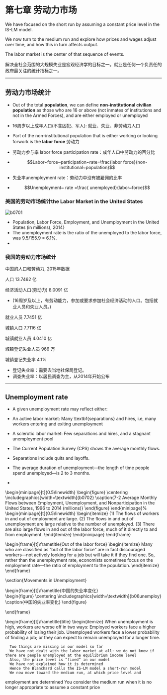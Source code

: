 # 第七章 劳动力市场

We have focused on the short run by assuming a constant price level in the IS-LM model.

We now turn to the medium run and explore how prices and wages adjust over time, and how this in turn affects output.

The labor market is the center of that sequence of events.   

解决全社会范围的大规模失业是宏观经济学的目标之一。就业是任何一个负责任的政府最关注的统计指标之一。

---

## 劳动力市场统计

- Out of the total **population**, we can define **non-institutional civilian population** as those who are 16 or above (not inmates of institutions and not in the Armed Forces), and are either employed or unemployed
- 16周岁以上成年人口(不含囚犯、军人): 就业、失业、非劳动力人口
- Part of the non-institutional population that is either working or looking forwork is the **labor force** 劳动力
- 劳动力参与率 labor force participation rate：成年人口中劳动力的百分比


- $$Labor~force~participation~rate=\frac{labor force}{non-institutional~population}$$

- 失业率unemployment rate：劳动力中没有被雇佣的比率
- $$Unemployment~ rate =\frac{ unemployed}{labor~force}$$


### 美国的劳动市场统计the Labor Market  in the United States

![b0701](/Users/fengwencheng/CloudStation/2017宏观/Blanchard/Beamer/figures/b0701.png)

- Population, Labor Force, Employment, and Unemployment in the United States (in millions), 2014}
- The unemployment rate is the ratio of the unemployed to the labor force, was 9.5/155.9 = 6.1\%.
- ​

### 我国的劳动力市场统计

中国的人口和劳动力, 2015年数据 

人口 13.7462 亿

经济活动人口(劳动力)  8.0091 亿
- (16周岁及以上，有劳动能力，参加或要求参加社会经济活动的人口。包括就业人员和失业人员。) 

就业人员 7.7451 亿

城镇人口 7.7116 亿

城镇就业人员 4.0410 亿

城镇登记失业人员 966 万

城镇登记失业率 4.1\%
- 登记失业率：需要去当地社保局登记。
- 调查失业率：以居民调查为主，从2014年开始公布

---

## Unemployment rate



- 
  A given unemployment rate may reflect either:

- An active labor market: Many \textbf{separations} and hires, i.e, many workers entering and exiting unemployment
- A sclerotic labor market: Few separations and hires, and a stagnant unemployment pool
- The Current Population Survey (CPS) shows the average monthly flows.
- Separations include quits and layoffs.
- The average duration of unemployment—the length of time people spend unemployed—is 2 to 3 months.
- ​

\begin{minipage}[t]{0.5\linewidth}
 \begin{figure}
 \centering
 \includegraphics[width=\textwidth]{b0702}
 \caption{7-2  Average Monthly Flows between Employment, Unemployment, and Nonparticipation in the United States, 1996 to 2014 (millions)}
 \end{figure}
 \end{minipage}%
 \begin{minipage}[t]{0.5\linewidth}
\begin{itemize}
  (1) The flows of workers in and out of employment are large. 
  (2) The flows in and out of unemployment are large relative to the number of unemployed. 
  (3) There are also large flows in and out of the labor force, much of it directly to and from employment.
\end{itemize}
\end{minipage}
\end{frame}


\begin{frame}[t]\frametitle{Out of the labor force}
    \begin{itemize}
    	Many who are classified as “out of the labor force” are in fact discouraged workers—not actively looking for a job but will take it if they find one.
      So, rather than the unemployment rate, economists sometimes focus on the employment rate—the ratio of employment to the population.
    \end{itemize}
\end{frame}

\section{Movements in Unemployment}

\begin{frame}[t]\frametitle{中国的失业率变化}
​    
\begin{figure}
 \centering
 \includegraphics[width=\textwidth]{b06unemploy}
 \caption{中国的失业率变化}
 \end{figure}


\end{frame}

\begin{frame}[t]\frametitle{title}
   \begin{itemize}
      When unemployment is high, workers are worse off in two ways:
      Employed workers face a higher probability of losing their job.
      Unemployed workers face a lower probability of finding a job; or they can expect to remain unemployed for a longer time.
    
      Two things are missing in our model so far
      We have not dealt with the labor market at all: we do not know if there are people unemployed at the equilibrium income level
      Also, the price level is “fixed” in our model
      We have not explained how it is determined
      Hence the Blanchard calls the IS-LM model a short-run model
      We now move toward the medium run, at which price level and
employment are determined
      You consider the medium run when it is no longer appropriate to assume a
constant price